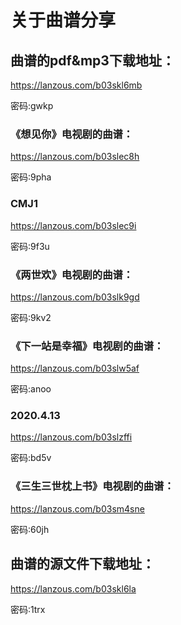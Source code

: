 # 关于曲谱分享



## 曲谱的pdf&mp3下载地址：

https://lanzous.com/b03skl6mb

密码:gwkp

### 《想见你》电视剧的曲谱：

https://lanzous.com/b03slec8h


密码:9pha

### CMJ1

https://lanzous.com/b03slec9i


密码:9f3u

### 《两世欢》电视剧的曲谱：

https://lanzous.com/b03slk9gd


密码:9kv2

### 《下一站是幸福》电视剧的曲谱：

https://lanzous.com/b03slw5af


密码:anoo

### 2020.4.13

https://lanzous.com/b03slzffi


密码:bd5v

### 《三生三世枕上书》电视剧的曲谱：

https://lanzous.com/b03sm4sne


密码:60jh

## 曲谱的源文件下载地址：

https://lanzous.com/b03skl6la

密码:1trx
